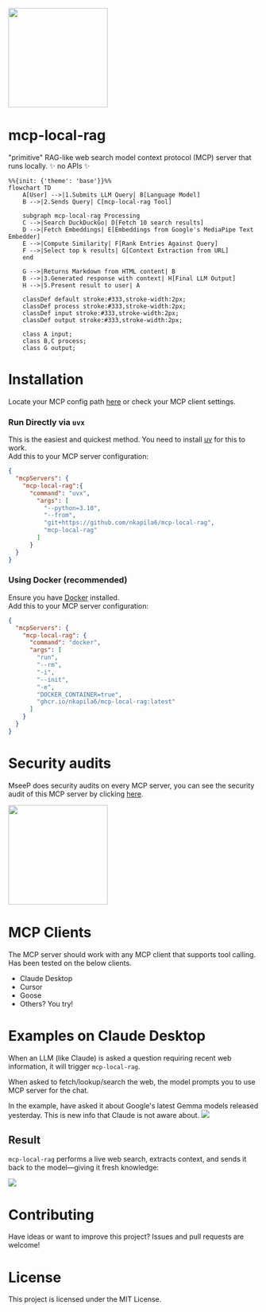 <a href='https://github.com/nkapila6/mcp-local-rag/'><img src='images/rag.jpeg' width='200' height='200'></a>

<!-- omit from toc -->
# mcp-local-rag
"primitive" RAG-like web search model context protocol (MCP) server that runs locally. ✨ no APIs ✨

```mermaid
%%{init: {'theme': 'base'}}%%
flowchart TD
    A[User] -->|1.Submits LLM Query| B[Language Model]
    B -->|2.Sends Query| C[mcp-local-rag Tool]
    
    subgraph mcp-local-rag Processing
    C -->|Search DuckDuckGo| D[Fetch 10 search results]
    D -->|Fetch Embeddings| E[Embeddings from Google's MediaPipe Text Embedder]
    E -->|Compute Similarity| F[Rank Entries Against Query]
    F -->|Select top k results| G[Context Extraction from URL]
    end
    
    G -->|Returns Markdown from HTML content| B
    B -->|3.Generated response with context| H[Final LLM Output]
    H -->|5.Present result to user| A

    classDef default stroke:#333,stroke-width:2px;
    classDef process stroke:#333,stroke-width:2px;
    classDef input stroke:#333,stroke-width:2px;
    classDef output stroke:#333,stroke-width:2px;

    class A input;
    class B,C process;
    class G output;
```

# Installation
Locate your MCP config path [here](https://modelcontextprotocol.io/quickstart/user) or check your MCP client settings. 

### Run Directly via `uvx`
This is the easiest and quickest method. You need to install [uv](https://docs.astral.sh/uv/) for this to work. <br>
Add this to your MCP server configuration:
```json
{
  "mcpServers": {
    "mcp-local-rag":{
      "command": "uvx",
        "args": [
          "--python=3.10",
          "--from",
          "git+https://github.com/nkapila6/mcp-local-rag",
          "mcp-local-rag"
        ]
      }
  }
}
```

### Using Docker (recommended)
Ensure you have [Docker](https://www.docker.com) installed.<br>
Add this to your MCP server configuration:
```json
{
  "mcpServers": {
    "mcp-local-rag": {
      "command": "docker",
      "args": [
        "run",
        "--rm",
        "-i",
        "--init",
        "-e",
        "DOCKER_CONTAINER=true",
        "ghcr.io/nkapila6/mcp-local-rag:latest"
      ]
    }
  }
}
```

# Security audits
MseeP does security audits on every MCP server, you can see the security audit of this MCP server by clicking [here](https://mseep.ai/app/nkapila6-mcp-local-rag).

<a href='https://mseep.ai/app/nkapila6-mcp-local-rag'><img src='https://mseep.net/pr/nkapila6-mcp-local-rag-badge.png' width='auto' height='200'></a>

# MCP Clients
The MCP server should work with any MCP client that supports tool calling. Has been tested on the below clients.

- Claude Desktop
- Cursor
- Goose
- Others? You try!

# Examples on Claude Desktop
When an LLM (like Claude) is asked a question requiring recent web information, it will trigger `mcp-local-rag`.

When asked to fetch/lookup/search the web, the model prompts you to use MCP server for the chat.

In the example, have asked it about Google's latest Gemma models released yesterday. This is new info that Claude is not aware about.
<img src='images/mcp_prompted.png'>

## Result
`mcp-local-rag` performs a live web search, extracts context, and sends it back to the model—giving it fresh knowledge:

<img src='images/mcp_result.png'>

# Contributing
Have ideas or want to improve this project? Issues and pull requests are welcome!

# License
This project is licensed under the MIT License.
